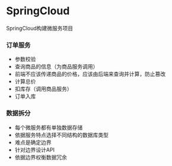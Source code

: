# SpringCloud
SpringCloud构建微服务项目

### 订单服务

- 参数校验
- 查询商品的信息（为商品服务调用）
- 前端不应该传递商品的价格，应该由后端来查询并计算，防止篡改
- 计算总价
- 扣库存（调用商品服务）
- 订单入库

### 数据拆分
- 每个微服务都有单独数据存储
- 依据服务特点选择不同结构的数据库类型
- 难点是确定边界
- 针对边界设计API
- 依据边界权衡数据冗余
